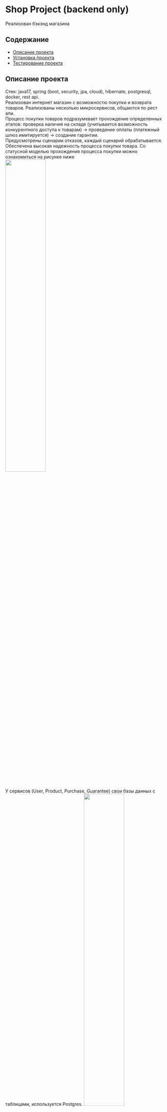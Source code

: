# Shop Project (backend only)
Реализован бэкэнд магазина
## Содержание
- [Описание проекта](#описание-проекта)
- [Установка проекта](#установка-проекта)
- [Тестирование проекта](#тестирование-проекта)

## Описание проекта
Стек: java17, spring (boot, security, jpa, cloud), hibernate, postgresql, docker, rest api.  
Реализован интернет магазин с возможностю покупки и возврата товаров. Реализованы несколько микросервисов, общаются по рест апи.  
Процесс покупки товаров подразумевает прохождение определенных этапов: проверка наличия на складе (учитывается возможность конкурентного доступа к товарам) -> проведение оплаты (платежный шлюз имитируется) -> создание гарантии.  
Предусмотрены сценарии отказов, каждый сценарий обрабатывается. Обеспечена высокая надежность процесса покупки товара. Со статусной моделью прохождения процесса покупки можно ознакомиться на рисунке ниже        
<img src="https://github.com/Hroocha/ShopProject/blob/master/State.jpg" width="50%" height="50%">

У сервисов (User, Product, Purchase, Guarantee) свои базы данных с таблицами, используется Postgres. <img src="https://github.com/Hroocha/ShopProject/raw/master/DB.jpg" width="50%" height="50%">
Для наглядности приложены схемы баз данных (файл DB.jpg) и схема изменения статусов покупки (файл State.jpg).  

сервисы:
- [User service](#user-service)
- [Product service](#product-service)
- [Purchase service](#purchase-service)
- [Guarantee service](#guarantee-service)
- [Report service](#report-service)
- [Gateway service](#gateway-service)
- [Eureka service](#eureka-service)

 ### User service

Подключен к базе данных Users, имеет таблицу users.  
  
Сервис позволяет:
- Зарегистрироваться новому пользователю:  
При регистрации нового пользователя, на основании введенных данных создается новая запись в таблице пользователей.
- Аутентифицироваться уже зарегистрированным пользователям:  
Требует ввести логин и пароль, проверяет их, и выдает токен, если все верно.
- Получить информацию о зарегистрированном пользователе:  
По полученному в запросе токену узнает данные о пользователе и возвращает информацию о нем.

### Product service

Подключен к базе данных Products, имеет таблицы products и warehouse.  
В products хранятся описания товаров, в warehouse количество товаров на складе.  
Также в сервисе реализован метод, который раз в несколько минут увеличивает каждому товару количество на 2 (докладывает товары на склад).  
  
Сервис реализует:
- Просмотр товаров:  
Просит номер страницы и размер страницы и выводит страницу с товарами и подробностями о них
- Просмотр подробностей о конкретном товаре по его ID:  
Просит ID товара, и по нему выводит подробности о товаре
- Метод забора товара со склада по его ID:  
Просит ID товара, проверяет его наличие на складе, уменьшает количество на 1, возвращает некоторую информацию о товаре.
- Метод возврата товара со склада по его ID:  
Просит ID товара, проверяет его наличие на складе, увеличивает количество на 1, возвращает некоторую информацию о товаре.

### Purchase service

Подключен к базе данных Purchases, имеет таблицу purchases.  
Сервис реализует логику работы с покупками.  
Покупки при создании получают определенный статус, далее методы по статусу находят покупку и изменяют состояние покупок, 
и в завершинии обновляют статус.  
  
Сервис реализует: 
- Покупка товара по его ID:  
По токуену узнает пользователя, совершает покупку товара по ID, создает запись о покупке
- Возврат покупки по ее ID:  
По токуену узнает пользователя, проверяет возможен ли возврат, делает возврат товара.
- Просмотр покупок:  
По токуену узнает пользователя, выводит список его покупок с подробностими о них.

### Guarantee service

Подключен к базе данных Guarantees, имеет таблицу guarantees.  
Сервис реализуют работу с гарантиями на покупкию

Сервис позволяет:
- Создать гарантию:  
По ID покупки создает гарантию на покупку.
- Остановить гарантию:  
По ID покупки останавливает действие гарантии.
- Узнать гарантию на конкретную покупку:  
По ID покупки дает информацию о ее гарантии.

### Report service

Сервис отвечает за статистику.  

Позволяет:
- Получить статистику по продажам за период.
Возвращает количество совершенных покупок и сумму.
- Получить статистику по продажам конкретного товара за период.
Возвращает количество совершенных покупок по конкретному товару и сумму.
- Получить средний чек по продажам за период.
Возвращает средний чек.
- Получить средний чек по продажам конкретного пользователя за период.
Возвращает средний чек по конкретному товару.

### Gateway service

Сервис перенаправляет запросы к сервисам ответственным за реализацию.
А также объединяет документацию сервисов, при развертывании проекта документация доступна по ссылке:  
http://localhost:8765/webjars/swagger-ui/index.html (Перечень сервисов содержится справа вверху)  
  
Endpoints:  
- /products
- /products/{id}
- /registration
- /auth
- /me
- /purchase/{id}
- /refund/{id}
- /orders
- /statistics/sales
- /statistics/sales/{product_id}
- /statistics/average_bill
- /statistics/average_bill/{user_id}

### Eureka service

Сервис подключает к себе все сервисы (и если есть их инстансы) и позволяет им обращаться к друг другу.

## Установка проекта

- В каждом сервисе запустить плагин jib:dockerBuild - Создадутся образы сервисов
- Запустить dockercompose
 ```sh
docker-compose up -d 
```
- Затем в докере включить повторно контейнеры сервисов, если они остановились

## Тестирование проекта

Для проверки этндпоинтов в Postman нужно нажать import и вставить туда cURL:



Регистрация нового пользователя:
```
curl --location 'localhost:8765/registration' \
--header 'Content-Type: application/json' \
--data-raw '{
    "login": "technicalUser",
    "password": "123",
    "confirmPassword": "123",
    "name": "technicalUser",
    "mail": "technicalUser@noMail.com"
}'
```

Аутентификация:
```
curl --location 'localhost:8765/auth' \
--header 'Content-Type: application/json' \
--data '{
    "login": "123",
    "password": "123"
}'
```

Информация о пользователе:  
(нужно вставить актуальный токен, который выдается при аутентификации)
```
curl --location 'localhost:8765/me' \
--header 'Authorization: Bearer eyJhbGciOiJIUzI1NiJ9.eyJzdWIiOiIxMjMiLCJpZCI6ImQ4ZWY5ZTRjLTc4MzgtNGM3OC1iZDMyLWVkZTlmZTQ3YWI2OCIsImlhdCI6MTcxMjI0NTAzNywiZXhwIjoxNzEyMjQ2ODM3fQ.K5HIGDBLEaNSZfgT4ii0Yb_YOsT2X24-0zowPuUVP5k' \
--data ''
```

Просмотр всех продуктов:
```
curl --location 'localhost:8765/products?page=0&page_size=3' \
--data ''
```

Просмотр конкретного продукта:  
(нужно указать ID продукта, найти ID можно при просмотре всех продуктов)
```
curl --location --request GET 'localhost:8765/products/6ec9b4cb-6274-437c-b96a-6e246d564ef8' \
--header 'Content-Type: application/json' \
--data '{
    "id": "6ec9b4cb-6274-437c-b96a-6e246d564ef8"
}'
```

Покупка продукта:  
(нужно указать ID продукта и токен, найти ID можно при просмотре всех продуктов, а получить токен можно при аутентификации)
```
curl --location 'localhost:8765/purchase/6ec9b4cb-6274-437c-b96a-6e246d564ef8' \
--header 'Content-Type: application/json' \
--header 'Authorization: Bearer eyJhbGciOiJIUzI1NiJ9.eyJzdWIiOiJOYXN0aWExMjMiLCJpZCI6IjNkNzM5OTZjLTdkOWUtNDIyZi05NGZjLTM4ODQwZjAyMDJlOSIsImlhdCI6MTcxMTk2NDQ1MSwiZXhwIjoxNzExOTY2MjUxfQ.DLzmQGm1xh0hG8fTtkoRBQvWA5DGPZAkUq6C4-OYmBs' \
--data '{
    "id": "6ec9b4cb-6274-437c-b96a-6e246d564ef8"
}
'
```

Вернуть покупку:  
(нужно указать ID покупки и токен, найти ID покупки можно при просмотре заказов, а получить токен можно при аутентификации)
```
curl --location 'localhost:8765/refund/0cddf6fb-f7a0-4d08-9e93-2a658540f973' \
--header 'Content-Type: application/json' \
--header 'Authorization: Bearer eyJhbGciOiJIUzI1NiJ9.eyJzdWIiOiJOYXN0aWExMjMiLCJpZCI6IjNkNzM5OTZjLTdkOWUtNDIyZi05NGZjLTM4ODQwZjAyMDJlOSIsImlhdCI6MTcxMTYwOTMwMywiZXhwIjoxNzExNjExMTAzfQ.0uTLmTfDSz06IFBJUBBSlr73yVv9fGTgNYNZSZrywUg' \
--data '{
    "purchase_id": "0cddf6fb-f7a0-4d08-9e93-2a658540f973"
}'
```

Посмотреть заказы:  
(нужно указать токен, получить токен можно при аутентификации)
```
curl --location 'localhost:8765/orders?page=0' \
--header 'Authorization: Bearer eyJhbGciOiJIUzI1NiJ9.eyJzdWIiOiIxMjMiLCJpZCI6ImQ4ZWY5ZTRjLTc4MzgtNGM3OC1iZDMyLWVkZTlmZTQ3YWI2OCIsImlhdCI6MTcxMjI0NTc5OSwiZXhwIjoxNzEyMjQ3NTk5fQ.eWeXSX7mg_svWIXuLKFzR8dKHp3t8UW2w7mHLBvTcgY' \
--data ''
```

Статистика, сколько продано за период:  
(нужно указать период и токен, получить токен можно при аутентификации)
```
curl --location 'localhost:8765/statistics/sales?date_from=2022-01-31&date_to=2024-04-02'
```

Статистика, сколько продано конкретного товара за период:  
(нужно указать ID товара, период и токен, найти ID можно при просмотре всех продуктов, а получить токен при аутентификации)
```
curl --location 'localhost:8765/statistics/sales/6ec9b4cb-6274-437c-b96a-6e246d564ef8?date_from=2022-01-31&date_to=2024-04-02' \
--header 'Authorization: Bearer eyJhbGciOiJIUzI1NiJ9.eyJzdWIiOiIxMjMiLCJpZCI6ImQ4ZWY5ZTRjLTc4MzgtNGM3OC1iZDMyLWVkZTlmZTQ3YWI2OCIsImlhdCI6MTcxMjI0NzkwMiwiZXhwIjoxNzEyMjQ5NzAyfQ.vj9PI_Cg-RhrAblpnm9gOB8e2G0cfPGpzSNXwlUgX8w'
```

Статистика, средний чек за период:  
(нужно указать период и токен, получить токен можно при аутентификации)
```
curl --location 'localhost:8765/statistics/average_bill?date_from=2022-01-31&date_to=2024-04-05' \
--header 'Authorization: Bearer eyJhbGciOiJIUzI1NiJ9.eyJzdWIiOiIxMjMiLCJpZCI6ImQ4ZWY5ZTRjLTc4MzgtNGM3OC1iZDMyLWVkZTlmZTQ3YWI2OCIsImlhdCI6MTcxMjI1MDEyMCwiZXhwIjoxNzEyMjUxOTIwfQ.7BgMbC8VZHUJSqNCDz7HE6fJXvXOwaZTC24RAuhqsSs'
```

Статистика, средний чек у конкретного пользователя за период:  
(нужно указать ID пользователя, период и токен, ID пользователя можно узнать в информации о пользователе, а получить токен можно при аутентификации)
```
curl --location --request GET 'localhost:8765/statistics/average_bill/d8ef9e4c-7838-4c78-bd32-ede9fe47ab68?date_from=2022-01-31&date_to=2024-04-05' \
--header 'Content-Type: application/json' \
--header 'Authorization: Bearer eyJhbGciOiJIUzI1NiJ9.eyJzdWIiOiIxMjMiLCJpZCI6ImQ4ZWY5ZTRjLTc4MzgtNGM3OC1iZDMyLWVkZTlmZTQ3YWI2OCIsImlhdCI6MTcxMjI1MDEyMCwiZXhwIjoxNzEyMjUxOTIwfQ.7BgMbC8VZHUJSqNCDz7HE6fJXvXOwaZTC24RAuhqsSs' \
--data '{
    "user_id": "d8ef9e4c-7838-4c78-bd32-ede9fe47ab68"
}
'
```
